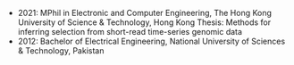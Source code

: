 - 2021:  MPhil in Electronic and Computer Engineering, The Hong Kong University of Science & Technology, Hong Kong
Thesis: Methods for inferring selection from short-read time-series genomic data
- 2012:  Bachelor of Electrical Engineering, National University of Sciences & Technology, Pakistan
